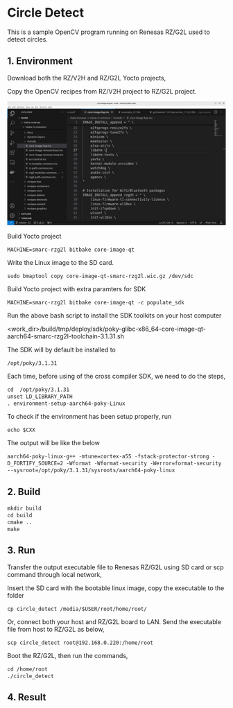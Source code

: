 # Circle Detect

This is a sample OpenCV program running on Renesas RZ/G2L used to detect circles. 

## 1. Environment

Download both the RZ/V2H and RZ/G2L Yocto projects, 
 
Copy the OpenCV recipes from RZ/V2H project to RZ/G2L project. 

![](https://github.com/yourskc/circle_detect/blob/main/images/ImageInstallAppend.png?raw=true)

Build Yocto project

```
MACHINE=smarc-rzg2l bitbake core-image-qt
```

Write the Linux image to the SD card.

```
sudo bmaptool copy core-image-qt-smarc-rzg2l.wic.gz /dev/sdc
```

Build Yocto project with extra paramters for SDK

```
MACHINE=smarc-rzg2l bitbake core-image-qt -c populate_sdk
```

Run the above bash script to install the SDK toolkits on your host computer

<work_dir>/build/tmp/deploy/sdk/poky-glibc-x86_64-core-image-qt-aarch64-smarc-rzg2l-toolchain-3.1.31.sh

The SDK will by default be installed to 

```
/opt/poky/3.1.31
```

Each time, before using of the cross compiler SDK, we need to 
do the steps,

```
cd  /opt/poky/3.1.31
unset LD_LIBRARY_PATH
. environment-setup-aarch64-poky-Linux
```

To check if the environment has been setup properly, run
```
echo $CXX
```
The output will be like the below
```
aarch64-poky-linux-g++ -mtune=cortex-a55 -fstack-protector-strong -D_FORTIFY_SOURCE=2 -Wformat -Wformat-security -Werror=format-security --sysroot=/opt/poky/3.1.31/sysroots/aarch64-poky-linux

```

## 2. Build

```
mkdir build
cd build
cmake ..
make 
```

## 3. Run

Transfer the output executable file to Renesas RZ/G2L using SD card or scp command through local network,

Insert the SD card with the bootable linux image, copy the executable to the folder

```
cp circle_detect /media/$USER/root/home/root/
```

Or, connect both your host and RZ/G2L board to LAN. 
Send the executable file from host to RZ/G2L as below,  

```
scp circle_detect root@192.168.0.220:/home/root
```

Boot the RZ/G2L, then run the commands, 

```
cd /home/root
./circle_detect
```
## 4. Result 



